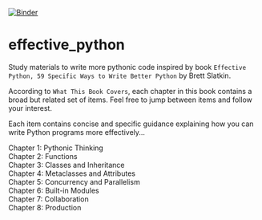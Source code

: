 [![Binder](https://mybinder.org/badge_logo.svg)](https://mybinder.org/v2/gh/jekwatt/effective_python/master)

# effective_python
Study materials to write more pythonic code inspired by book `Effective Python, 59 Specific Ways to Write Better Python` by Brett Slatkin.

According to `What This Book Covers`, each chapter in this book contains a broad but related set of items.
Feel free to jump between items and follow your interest.

Each item contains concise and specific guidance explaining how you can write Python programs more effectively...

Chapter 1: Pythonic Thinking <br>
Chapter 2: Functions <br>
Chapter 3: Classes and Inheritance <br>
Chapter 4: Metaclasses and Attributes <br>
Chapter 5: Concurrency and Parallelism <br>
Chapter 6: Built-in Modules <br>
Chapter 7: Collaboration <br>
Chapter 8: Production
